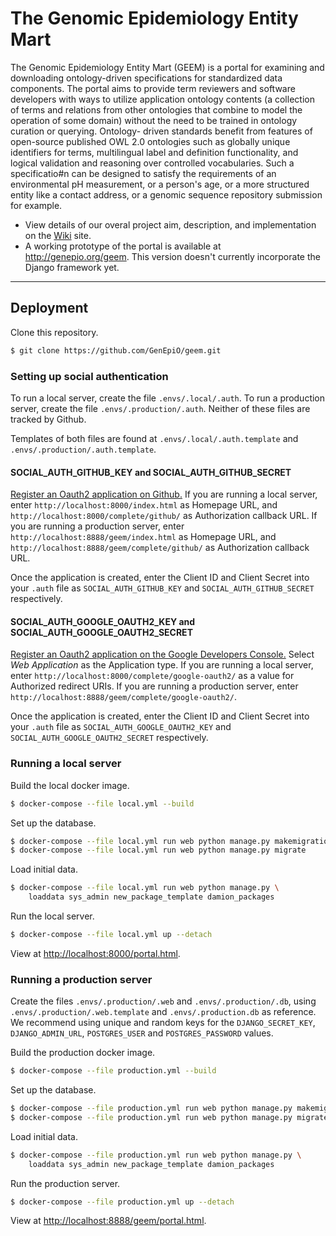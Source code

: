# The Genomic Epidemiology Entity Mart

The Genomic Epidemiology Entity Mart (GEEM) is a portal for examining and 
downloading ontology-driven specifications for standardized data components. 
The portal aims to provide term reviewers and software developers with ways to 
utilize application ontology contents (a collection of terms and relations 
from other ontologies that combine to model the operation of some domain) 
without the need to be trained in ontology curation or querying. Ontology-
driven standards benefit from features of open-source published OWL 2.0 
ontologies such as globally unique identifiers for terms, multilingual label 
and definition functionality, and logical validation and reasoning over 
controlled vocabularies. Such a specificatio#n can be designed to satisfy the 
requirements of an environmental pH measurement, or a person's age, or a more 
structured entity like a contact address, or a genomic sequence repository 
submission for example. 

* View details of our overal project aim, description, and implementation on 
  the [Wiki](https://github.com/GenEpiO/geem/wiki/) site.
* A working prototype of the portal is available at <http://genepio.org/geem>. 
  This version doesn't currently incorporate the Django framework yet.

___________

## Deployment

Clone this repository.

```bash
$ git clone https://github.com/GenEpiO/geem.git
```

### Setting up social authentication

To run a local server, create the file `.envs/.local/.auth`. To run a 
production server, create the file `.envs/.production/.auth`. Neither of these 
files are tracked by Github.

Templates of both files are found at `.envs/.local/.auth.template` and 
`.envs/.production/.auth.template`.

#### SOCIAL_AUTH_GITHUB_KEY and SOCIAL_AUTH_GITHUB_SECRET

[Register an Oauth2 application on Github.][1] If you are running a local 
server, enter `http://localhost:8000/index.html` as Homepage URL, and 
`http://localhost:8000/complete/github/` as Authorization callback URL. If 
you are running a production server, enter 
`http://localhost:8888/geem/index.html` as Homepage URL, and 
`http://localhost:8888/geem/complete/github/` as Authorization callback URL.

Once the application is created, enter the Client ID and Client Secret into 
your `.auth` file as `SOCIAL_AUTH_GITHUB_KEY` and `SOCIAL_AUTH_GITHUB_SECRET` 
respectively.

#### SOCIAL_AUTH_GOOGLE_OAUTH2_KEY and SOCIAL_AUTH_GOOGLE_OAUTH2_SECRET

[Register an Oauth2 application on the Google Developers Console.][2] Select 
_Web Application_ as the Application type. If you are running a local server, 
enter `http://localhost:8000/complete/google-oauth2/` as a value for Authorized 
redirect URIs. If you are running a production server, enter 
`http://localhost:8888/geem/complete/google-oauth2/`.

Once the application is created, enter the Client ID and Client Secret into 
your `.auth` file as `SOCIAL_AUTH_GOOGLE_OAUTH2_KEY` and 
`SOCIAL_AUTH_GOOGLE_OAUTH2_SECRET` respectively.

### Running a local server

Build the local docker image.

```bash
$ docker-compose --file local.yml --build
```

Set up the database.

```bash
$ docker-compose --file local.yml run web python manage.py makemigrations
$ docker-compose --file local.yml run web python manage.py migrate
```

Load initial data.

```bash
$ docker-compose --file local.yml run web python manage.py \
    loaddata sys_admin new_package_template damion_packages
```

Run the local server.

```bash
$ docker-compose --file local.yml up --detach
```

View at [http://localhost:8000/portal.html](http://localhost:8000/portal.html).


### Running a production server

Create the files `.envs/.production/.web` and `.envs/.production/.db`, using 
`.envs/.production/.web.template` and `.envs/.production.db` as reference. 
We recommend using unique and random keys for the `DJANGO_SECRET_KEY`, 
`DJANGO_ADMIN_URL`, `POSTGRES_USER` and `POSTGRES_PASSWORD` values.

Build the production docker image.

```bash
$ docker-compose --file production.yml --build
```

Set up the database.

```bash
$ docker-compose --file production.yml run web python manage.py makemigrations
$ docker-compose --file production.yml run web python manage.py migrate
```

Load initial data.

```bash
$ docker-compose --file production.yml run web python manage.py \
    loaddata sys_admin new_package_template damion_packages
```

Run the production server.

```bash
$ docker-compose --file production.yml up --detach
```

View at [http://localhost:8888/geem/portal.html][3].

[1]: https://github.com/settings/applications/new
[2]: https://console.developers.google.com/apis/credentials/oauthclient
[3]: http://localhost:8888/geem/portal.html
